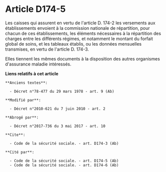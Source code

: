 # Article D174-5

Les caisses qui assurent en vertu de l'article D. 174-2 les versements aux établissements envoient à la commission nationale
de répartition, pour chacun de ces établissements, les éléments nécessaires à la répartition des charges entre les différents
régimes, et notamment le montant du forfait global de soins, et les tableaux établis, ou les données mensuelles transmises,
en vertu de l'article D. 174-3.

Elles tiennent les mêmes documents à la disposition des autres organismes d'assurance maladie intéressés.

**Liens relatifs à cet article**

	**Anciens textes**:

	  - Décret n°78-477 du 29 mars 1978 - art. 9 (Ab)

	**Modifié par**:

	  - Décret n°2010-621 du 7 juin 2010 - art. 2

	**Abrogé par**:

	  - Décret n°2017-736 du 3 mai 2017 - art. 10

	**Cite**:

	  - Code de la sécurité sociale. - art. D174-3 (Ab)

	**Cité par**:

	  - Code de la sécurité sociale. - art. D174-5 (Ab)
	  - Code de la sécurité sociale. - art. D174-6 (Ab)
